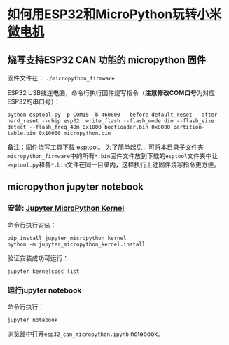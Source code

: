 # [如何用ESP32和MicroPython玩转小米微电机](https://www.bilibili.com/video/BV1J34y1K7kP/)

## 烧写支持ESP32 CAN 功能的 micropython 固件
固件文件在：        `./micropython_firmware`

ESP32 USB线连电脑，命令行执行固件烧写指令（**注意修改COM口号**为对应ESP32的串口号）：
```shell
python esptool.py -p COM15 -b 460800 --before default_reset --after hard_reset --chip esp32  write_flash --flash_mode dio --flash_size detect --flash_freq 40m 0x1000 bootloader.bin 0x8000 partition-table.bin 0x10000 micropython.bin
```

备注：固件烧写工具下载 [esptool](https://github.com/espressif/esptool)。
为了简单起见，可将本目录子文件夹`micropython_firmware`中的所有`*.bin`固件文件放到下载的`esptool`文件夹中让`esptool.py`和各`*.bin`文件在同一目录内，这样执行上述固件烧写指令更方便。

## micropython jupyter notebook
### 安装: [Jupyter MicroPython Kernel](https://github.com/goatchurchprime/jupyter_micropython_kernel)
命令行执行安装：
```shell
pip install jupyter_micropython_kernel
python -m jupyter_micropython_kernel.install
```
验证安装成功可运行：
```
jupyter kernelspec list
```
### 运行jupyter notebook
命令行执行：
```shell
jupyter notebook
```

浏览器中打开`esp32_can_micropython.ipynb` notebook。
